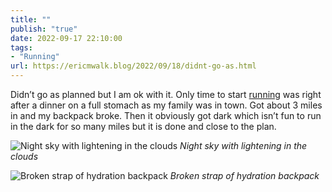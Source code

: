 ```yaml
---
title: ""
publish: "true"
date: 2022-09-17 22:10:00
tags:
- "Running"
url: https://ericmwalk.blog/2022/09/18/didnt-go-as.html
---
```

Didn’t go as planned but I am ok with it. Only time to start [running](http://www.strava.com/activities/7825374548) was right after a dinner on a full stomach as my family was in town. Got about 3 miles in and my backpack broke. Then it obviously got dark which isn’t fun to run in the dark for so many miles but it is done and close to the plan.

![Night sky with lightening in the clouds](https://ericmwalk.blog/uploads/2022/15b6b8a575.jpg)
*Night sky with lightening in the clouds*

![Broken strap of hydration backpack](https://ericmwalk.blog/uploads/2022/b0aa4636be.jpg)
*Broken strap of hydration backpack*
